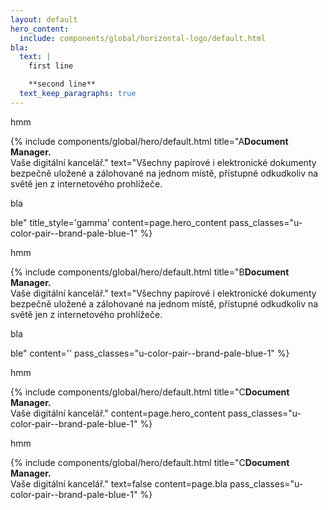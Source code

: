 ```yaml
---
layout: default
hero_content:
  include: components/global/horizontal-logo/default.html
bla:
  text: |
    first line

    **second line**
  text_keep_paragraphs: true
---
```


<div class="c-tile c-tile-padding u-color-pair--brand-darkest-blue">hmm</div>

{% include components/global/hero/default.html 
  title="A**Document Manager.** <br>Vaše digitální kancelář." 
  text="Všechny papírové i elektronické dokumenty bezpečně uložené a zálohované na jednom místě, přístupné odkudkoliv na světě jen z internetového prohlížeče.
  
  bla
  
  ble"
  title_style='gamma'
  content=page.hero_content
  pass_classes="u-color-pair--brand-pale-blue-1" %}

<div class="c-tile c-tile-padding u-color-pair--brand-darkest-blue">hmm</div>


{% include components/global/hero/default.html 
  title="B**Document Manager.** <br>Vaše digitální kancelář." 
  text="Všechny papírové i elektronické dokumenty bezpečně uložené a zálohované na jednom místě, přístupné odkudkoliv na světě jen z internetového prohlížeče.
  
  bla
  
  ble"
  content=''
  pass_classes="u-color-pair--brand-pale-blue-1" %}
<div class="c-tile c-tile-padding u-color-pair--brand-darkest-blue">hmm</div>


{% include components/global/hero/default.html 
  title="C**Document Manager.** <br>Vaše digitální kancelář." 
  content=page.hero_content
  pass_classes="u-color-pair--brand-pale-blue-1" %}
<div class="c-tile c-tile-padding u-color-pair--brand-darkest-blue">hmm</div>


{% include components/global/hero/default.html 
  title="C**Document Manager.** <br>Vaše digitální kancelář." 
  text=false
  content=page.bla
  pass_classes="u-color-pair--brand-pale-blue-1" %}